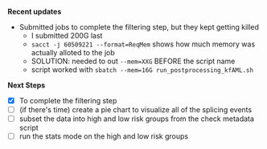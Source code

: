 **Recent updates**
- Submitted jobs to complete the filtering step, but they kept getting killed 
  - I submitted 200G last 
  - ```sacct -j 60509221 --format=ReqMem``` shows how much memory was actually alloted to the job 
  - SOLUTION: needed to out ```--mem=XXG``` BEFORE the script name 
  - script worked with ```sbatch --mem=16G run_postprocessing_kfAML.sh```

**Next Steps**

- [x] To complete the filtering step
- [ ] (if there's time) create a pie chart to visualize all of the splicing events 
- [ ] subset the data into high and low risk groups from the check metadata script 
- [ ] run the stats mode on the high and low risk groups 
